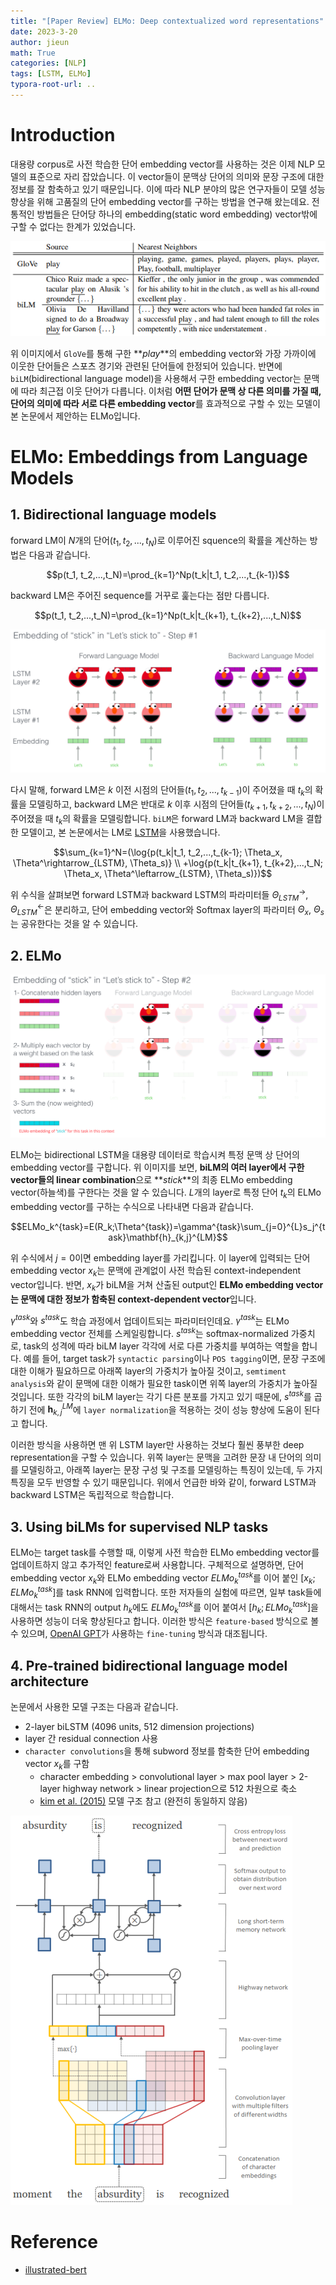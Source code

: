 ```yaml
---
title: "[Paper Review] ELMo: Deep contextualized word representations"
date: 2023-3-20
author: jieun
math: True
categories: [NLP]
tags: [LSTM, ELMo]
typora-root-url: ..
---
```


# Introduction

대용량 corpus로 사전 학습한 단어 embedding vector를 사용하는 것은 이제 NLP 모델의 표준으로 자리 잡았습니다. 이 vector들이 문맥상 단어의 의미와 문장 구조에 대한 정보를 잘 함축하고 있기 때문입니다. 이에 따라 NLP 분야의 많은 연구자들이 모델 성능 향상을 위해 고품질의 단어 embedding vector를 구하는 방법을 연구해 왔는데요. 전통적인 방법들은 단어당 하나의 embedding(static word embedding) vector밖에 구할 수 없다는 한계가 있었습니다. 

![](/assets/img/bert/elmo.png)

위 이미지에서 `GloVe`를 통해 구한 **_play_**의 embedding vector와 가장 가까이에 이웃한 단어들은 스포츠 경기와 관련된 단어들에 한정되어 있습니다. 반면에 `biLM`(bidirectional language model)을 사용해서 구한 embedding vector는 문맥에 따라 최근접 이웃 단어가 다릅니다. 이처럼 **어떤 단어가 문맥 상 다른 의미를 가질 때, 단어의 의미에 따라 서로 다른 embedding vector**를 효과적으로 구할 수 있는 모델이 본 논문에서 제안하는 ELMo입니다.



# ELMo: Embeddings from Language Models 

## 1. Bidirectional language models

forward LM이 $N$개의 단어($t_1, t_2, ..., t_N$)로 이루어진 squence의 확률을 계산하는 방법은 다음과 같습니다.

$$p(t_1, t_2,...,t_N)=\prod_{k=1}^Np(t_k|t_1, t_2,...,t_{k-1})$$

backward LM은 주어진 sequence를 거꾸로 훑는다는 점만 다릅니다.

$$p(t_1, t_2,...,t_N)=\prod_{k=1}^Np(t_k|t_{k+1}, t_{k+2},...,t_N)$$

![](/assets/img/bert/elmo-embedding-1.jpg)

다시 말해, forward LM은 $k$ 이전 시점의 단어들($t_1, t_2,...,t_{k-1}$)이 주어졌을 때 $t_k$의 확률을 모델링하고, backward LM은 반대로 $k$ 이후 시점의 단어들($t_{k+1}, t_{k+2},...,t_N$)이 주어졌을 때 $t_k$의 확률을 모델링합니다. `biLM`은 forward LM과 backward LM을 결합한 모델이고, 본 논문에서는 LM로 [LSTM](https://jieun121070.github.io/posts/Language-Model-n-gram%EC%97%90%EC%84%9C-RNN%EC%9C%BC%EB%A1%9C%EC%9D%98-%EB%B0%9C%EC%A0%84/)을 사용했습니다.

$$\sum_{k=1}^N=(\log{p(t_k|t_1, t_2,...,t_{k-1}; \Theta_x, \Theta^\rightarrow_{LSTM}, \Theta_s)} \\ +\log{p(t_k|t_{k+1}, t_{k+2},...,t_N; \Theta_x, \Theta^\leftarrow_{LSTM}, \Theta_s)})$$

위 수식을 살펴보면 forward LSTM과 backward LSTM의 파라미터들 $\Theta^\rightarrow_{LSTM}$, $\Theta^\leftarrow_{LSTM}$은 분리하고, 단어 embedding vector와 Softmax layer의 파라미터 $\Theta_x$, $\Theta_s$는 공유한다는 것을 알 수 있습니다.



## 2. ELMo

![](/assets/img/bert/elmo-embedding-2.jpg)

ELMo는 bidirectional LSTM을 대용량 데이터로 학습시켜 특정 문맥 상 단어의 embedding vector를 구합니다. 위 이미지를 보면, **biLM의 여러 layer에서 구한 vector들의 linear combination**으로 **_stick_**의 최종 ELMo embedding vector(하늘색)를 구한다는 것을 알 수 있습니다. $L$개의 layer로 특정 단어 $t_k$의 ELMo embedding vector를 구하는 수식으로 나타내면 다음과 같습니다.

$$ELMo_k^{task}=E(R_k;\Theta^{task})=\gamma^{task}\sum_{j=0}^{L}s_j^{task}\mathbf{h}_{k,j}^{LM}$$

위 수식에서 $j=0$이면 embedding layer를 가리킵니다. 이 layer에 입력되는 단어 embedding vector $x_k$는 문맥에 관계없이 사전 학습된 context-independent vector입니다. 반면, $x_k$가 biLM을 거쳐 산출된 output인 **ELMo embedding vector는 문맥에 대한 정보가 함축된 context-dependent vector**입니다.

 $\gamma^{task}$와 $s^{task}$도 학습 과정에서 업데이트되는 파라미터인데요. $\gamma^{task}$는 ELMo embedding vector 전체를 스케일링합니다. $s^{task}$는 softmax-normalized 가중치로, task의 성격에 따라 biLM layer 각각에 서로 다른 가중치를 부여하는 역할을 합니다. 예를 들어, target task가 `syntactic parsing`이나 `POS tagging`이면, 문장 구조에 대한 이해가 필요하므로 아래쪽 layer의 가중치가 높아질 것이고, `semtiment analysis`와 같이 문맥에 대한 이해가 필요한 task이면 위쪽 layer의 가중치가 높아질 것입니다. 또한 각각의 biLM layer는 각기 다른 분포를 가지고 있기 때문에, $s^{task}$를 곱하기 전에 $\mathbf{h}_{k,j}^{LM}$에 `layer normalization`을 적용하는 것이 성능 향상에 도움이 된다고 합니다.

이러한 방식을 사용하면 맨 위 LSTM layer만 사용하는 것보다 훨씬 풍부한 deep representation을 구할 수 있습니다. 위쪽 layer는 문맥을 고려한 문장 내 단어의 의미를 모델링하고, 아래쪽 layer는 문장 구성 및 구조를 모델링하는 특징이 있는데, 두 가지 특징을 모두 반영할 수 있기 때문입니다. 위에서 언급한 바와 같이, forward LSTM과 backward LSTM은 독립적으로 학습합니다.



## 3. Using biLMs for supervised NLP tasks

ELMo는 target task를 수행할 때, 이렇게 사전 학습한 ELMo embedding vector를 업데이트하지 않고 추가적인 feature로써 사용합니다. 구체적으로 설명하면, 단어 embedding vector $x_k$와 ELMo embedding vector $ELMo_k^{task}$를 이어 붙인 $[x_k;ELMo_k^{task}]$를 task RNN에 입력합니다. 또한 저자들의 실험에 따르면, 일부 task들에 대해서는 task RNN의 output $h_k$에도 $ELMo_k^{task}$를 이어 붙여서 $[h_k;ELMo_k^{task}]$을 사용하면 성능이 더욱 향상된다고 합니다. 이러한 방식은 `feature-based` 방식으로 볼 수 있으며, [OpenAI GPT](https://jieun121070.github.io/posts/Paper-Review-Improving-Language-Understanding/)가 사용하는 `fine-tuning` 방식과 대조됩니다.



## 4. Pre-trained bidirectional language model architecture

논문에서 사용한 모델 구조는 다음과 같습니다.

- 2-layer biLSTM (4096 units, 512 dimension projections)
- layer 간 residual connection 사용
- `character convolutions`을 통해 subword 정보를 함축한 단어 embedding vector $x_k$를 구함
  - character embedding > convolutional layer > max pool layer > 2-layer highway network > linear projection으로 512 차원으로 축소
  - [kim et al. (2015)](https://arxiv.org/abs/1508.06615) 모델 구조 참고 (완전히 동일하지 않음)

![](/assets/img/bert/character-conv.png)



# Reference

- [illustrated-bert](https://jalammar.github.io/illustrated-bert/)
